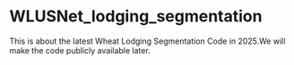 # WLUSNet_lodging_segmentation
This is about the latest Wheat Lodging Segmentation Code in 2025.We will make the code publicly available later.
